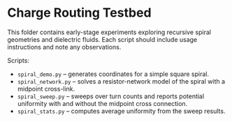 # Charge Routing Testbed

This folder contains early-stage experiments exploring recursive spiral geometries and dielectric fluids.
Each script should include usage instructions and note any observations.

Scripts:

- `spiral_demo.py` – generates coordinates for a simple square spiral.
- `spiral_network.py` – solves a resistor-network model of the spiral
  with a midpoint cross-link.
- `spiral_sweep.py` – sweeps over turn counts and reports potential
  uniformity with and without the midpoint cross connection.
- `spiral_stats.py` – computes average uniformity from the sweep
  results.
